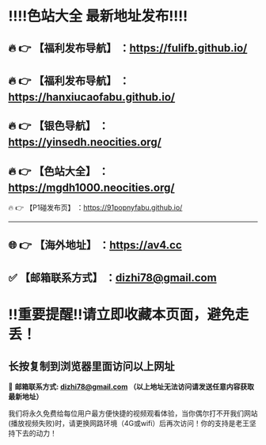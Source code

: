 ﻿:bangbang::bangbang:色站大全 最新地址发布:bangbang::bangbang:
==
:fire: :point_right: 【福利发布导航】 ：https://fulifb.github.io/
------
:fire: :point_right: 【福利发布导航】 ：https://hanxiucaofabu.github.io/
------
:fire: :point_right: 【银色导航】 ：https://yinsedh.neocities.org/
------
:fire: :point_right: 【色站大全】 ：https://mgdh1000.neocities.org/
------
:fire: :point_right: 【P1碰发布页】 ：https://91popnyfabu.github.io/

------
:globe_with_meridians: :point_right: 【海外地址】 ：https://av4.cc
------
:white_check_mark: 【邮箱联系方式】 ：dizhi78@gmail.com
------

:bangbang:重要提醒:bangbang:请立即收藏本页面，避免走丢！
==

长按复制到浏览器里面访问以上网址
-

:e-mail: __邮箱联系方式: dizhi78@gmail.com （以上地址无法访问请发送任意内容获取最新地址）__


我们将永久免费给每位用户最方便快捷的视频观看体验，当你偶尔打不开我们网站(播放视频失败)时，请更换网路环境（4G或wifi）后再次访问！你的支持是老王坚持下去的动力！


